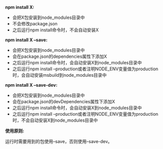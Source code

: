 **npm install X:**

- 会把X包安装到node_modules目录中
- 不会修改package.json
- 之后运行npm install命令时，不会自动安装X

**npm install X –save:**

- 会把X包安装到node_modules目录中
- 会在package.json的dependencies属性下添加X
- 之后运行npm install命令时，会自动安装X到node_modules目录中
- 之后运行npm install 
  –production或者注明NODE_ENV变量值为production时，会自动安装msbuild到node_modules目录中

**npm install X –save-dev:**

- 会把X包安装到node_modules目录中
- 会在package.json的devDependencies属性下添加X
- 之后运行npm install命令时，会自动安装X到node_modules目录中
- 之后运行npm install 
  –production或者注明NODE_ENV变量值为production时，不会自动安装X到node_modules目录中

**使用原则:**

运行时需要用到的包使用–save，否则使用–save-dev。

